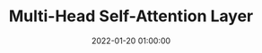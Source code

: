 ---
layout: inner
position: left
title: 'Multi-Head Self-Attention Layer'
date: 2022-01-20 01:00:00
categories: development
tags: Transformers Tensorflow Attention
featured_image: '/img/posts/mhsa.png'
project_link: 'https://medium.com/@pranavjadhav001/implementing-multi-head-self-attention-layer-using-tensorflow-e19c8fc7887'
button_icon: 'medium'
button_text: 'Visit medium'
lead_text: 'Implementing Multi-Head Self-Attention Layer using TensorFlow'
---